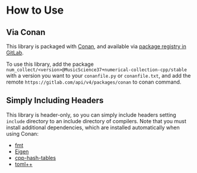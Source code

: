 # How to Use

## Via Conan

This library is packaged with [Conan](https://conan.io/),
and available via
[package registry in GitLab](https://gitlab.com/MusicScience37/numerical-collection-cpp/-/packages).

To use this library,
add the package
`num_collect/<version>@MusicScience37+numerical-collection-cpp/stable`
with a version you want
to your `conanfile.py` or `conanfile.txt`,
and add the remote
`https://gitlab.com/api/v4/packages/conan`
to conan command.

## Simply Including Headers

This library is header-only,
so you can simply include headers
setting `include` directory to an include directory of compilers.
Note that you must install additional dependencies,
which are installed automatically when using Conan:

- [fmt](https://fmt.dev/)
- [Eigen](https://eigen.tuxfamily.org/index.php?title=Main_Page)
- [cpp-hash-tables](https://gitlab.com/MusicScience37/cpp-hash-tables)
- [toml++](https://marzer.github.io/tomlplusplus/)
